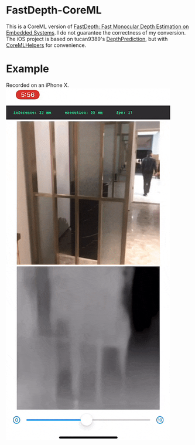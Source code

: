 # FastDepth-CoreML
This is a CoreML version of [FastDepth: Fast Monocular Depth Estimation on Embedded Systems](https://github.com/dwofk/fast-depth). I do not guarantee the correctness of my conversion.  
The iOS project is based on tucan9389's [DepthPrediction](https://github.com/tucan9389/DepthPrediction-CoreML), but with [CoreMLHelpers](https://github.com/hollance/CoreMLHelpers/) for convenience.

# Example
Recorded on an iPhone X.  
![](Assets/demo.gif)